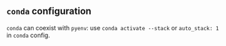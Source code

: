 ## `conda` configuration[](https://docs.conda.io/projects/conda/en/latest/user-guide/configuration/)
`conda` can coexist with `pyenv`: use `conda activate --stack` or `auto_stack: 1` in `conda` config.
